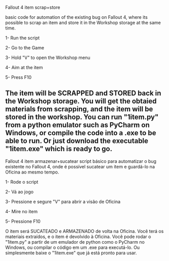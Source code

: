 Fallout 4 item scrap+store

basic code for automation of the existing bug on Fallout 4, where its possible to scrap an item and store it in the Workshop storage at the same time.

1- Run the script

2- Go to the Game

3- Hold "V" to open the Workshop menu

4- Aim at the item

5- Press F10

The item will be SCRAPPED and STORED back in the Workshop storage. You will get the obtaied materials from scrapping, and the item will be stored in the workshop.
You can run "1item.py" from a python emulator such as PyCharm on Windows, or compile the code into a .exe to be able to run. 
Or just download the executable "1item.exe" which is ready to go.
-------------------------------------------------------------------

Fallout 4 item armazenar+sucatear
script básico para automatizar o bug existente no Fallout 4, onde é possível sucatear um item e guardá-lo na Oficina ao mesmo tempo.

1- Rode o script

2- Vá ao jogo

3- Pressione e segure "V" para abrir a visão de Oficina

4- Mire no item

5- Pressione F10

O item será SUCATEADO e ARMAZENADO de volta na Oficina. Você terá os materiais extraídos, e o item é devolvido à Oficina.
Você pode rodar o "1item.py" a partir de um emulador de python como o PyCharm no Windows, ou compilar o código em um .exe para executá-lo.
Ou simplesmente baixe o "1item.exe" que já está pronto para usar.
